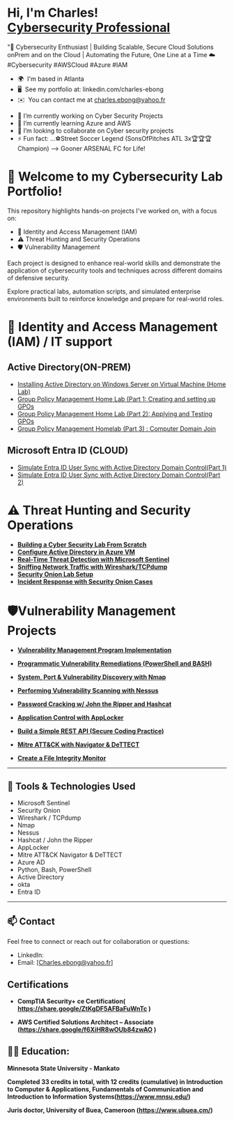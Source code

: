 <h1>Hi, I'm Charles! <br/><a href="https://github.com/chuckworkstation/chuckworkstation"></a> <a href="https://www.linkedin.com/in/">Cybersecurity Professional</a> <a ></a></h1>

"🚀 Cybersecurity Enthusiast | Building Scalable, Secure Cloud Solutions onPrem and on the Cloud | Automating the Future, One Line at a Time ☁️
#Cybersecurity #AWSCloud #Azure #IAM

* 🌍  I'm based in Atlanta
* 🖥️  See my portfolio at: linkedin.com/charles-ebong
* ✉️  You can contact me at [charles.ebong@yahoo.fr](mailto:charles.ebong@yahoo.fr)
- 🔭 I’m currently working on Cyber Security Projects
- 🌱 I’m currently learning Azure and AWS
- 👯 I’m looking to collaborate on Cyber security projects
- ⚡ Fun fact: ...⚽Street Soccer Legend (SonsOfPitches ATL 3x🏆🏆🏆 Champion)
-->  Gooner ARSENAL FC for Life!
  




# 🔐 Welcome to my Cybersecurity Lab Portfolio!

This repository highlights hands-on projects I've worked on, with a focus on:

-  🔐 Identity and Access Management (IAM)  
- ⚠️ Threat Hunting and Security Operations 
-  🛡️ Vulnerability Management

Each project is designed to enhance real-world skills and demonstrate the application of cybersecurity tools and techniques across different domains of defensive security. 

Explore practical labs, automation scripts, and simulated enterprise environments built to reinforce knowledge and prepare for real-world roles.


# 🔐 Identity and Access Management (IAM)  / IT support 
  ##   Active Directory(ON-PREM)
- [Installing Active Directory on Windows Server on Virtual Machine (Home Lab)](https://github.com/chuckworkstation/Active-Directory-Home-Lab/blob/main/README.md)
- [Group Policy Management Home Lab (Part 1: Creating and setting up GPOs](https://github.com/chuckworkstation/Goup-policy-Management-Home-Lab-Creating-and-setting-up-GPOs/blob/main/README.md)
- [Group Policy Management Home Lab (Part 2): Applying and Testing GPOs](https://github.com/chuckworkstation/Applying-and-Testing-GPOs/blob/main/README.md)
- [Group Policy Management Homelab (Part 3) : Computer Domain Join](https://github.com/chuckworkstation/Applying-and-Testing-GPOs-Computer-Domain-Join)

 ##  Microsoft Entra ID (CLOUD)
 - [Simulate Entra ID User Sync with Active Directory Domain Control(Part 1)](https://github.com/chuckworkstation/User-Synchronization-in-Entra-ID-with-Active-Directory/blob/main/README.md)
 - [Simulate Entra ID User Sync with Active Directory Domain Control(Part 2)](https://github.com/chuckworkstation/simulate-entra-id-user-sync-with-active-directory-Domain-control-part-2/blob/main/README.md)

  

# ⚠️ Threat Hunting and Security Operations


- **[Building a Cyber Security Lab From Scratch](https://github.com/yourusername/cyber-lab-setup)**  
- **[Configure Active Directory in Azure VM](https://github.com/yourusername/azure-ad-lab)**  
- **[Real-Time Threat Detection with Microsoft Sentinel](https://github.com/yourusername/sentinel-threat-detection)**  
- **[Sniffing Network Traffic with Wireshark/TCPdump](https://github.com/yourusername/network-traffic-analysis)**  
- **[Security Onion Lab Setup](https://github.com/yourusername/security-onion-lab)**  
- **[Incident Response with Security Onion Cases](https://github.com/yourusername/security-onion-response)**  




# 🛡️Vulnerability Management Projects

- **[Vulnerability Management Program Implementation](https://github.com/chuckworkstation/Vulnerability-Management-Program-Implementation)**
- **[Programmatic Vulnerability Remediations (PowerShell and BASH)](https://github.com/joshcybertest/programmatic-vulnerability-remediations)**

- **[System, Port & Vulnerability Discovery with Nmap](https://github.com/yourusername/nmap-discovery-project)**  
- **[Performing Vulnerability Scanning with Nessus](https://github.com/yourusername/nessus-vulnerability-scanning)**  
- **[Password Cracking w/ John the Ripper and Hashcat](https://github.com/yourusername/password-cracking-tools)**  
- **[Application Control with AppLocker](https://github.com/yourusername/applocker-control-demo)**  
- **[Build a Simple REST API (Secure Coding Practice)](https://github.com/yourusername/rest-api-security-lab)**  
- **[Mitre ATT&CK with Navigator & DeTTECT](https://github.com/yourusername/mitre-attck-navigator)**  
- **[Create a File Integrity Monitor](https://github.com/yourusername/file-integrity-monitor)**












---

## 🧰 Tools & Technologies Used

- Microsoft Sentinel
- Security Onion
- Wireshark / TCPdump
- Nmap
- Nessus
- Hashcat / John the Ripper
- AppLocker
- Mitre ATT&CK Navigator & DeTTECT
- Azure AD
- Python, Bash, PowerShell
- Active Directory
- okta
- Entra ID
---

## 📫 Contact

Feel free to connect or reach out for collaboration or questions:

- LinkedIn:
- Email: [Charles.ebong@yahoo.fr]



<h2>Certifications</h2>

- <b>CompTIA Security+ ce Certification( https://share.google/ZtKgDF5AFBaFuWnTc )</b>

- <b>AWS Certified Solutions Architect – Associate (https://share.google/f6XiHR8wOUb84zwAO )</b>

<h2>👨‍💻 Education:</h2>

<b>Minnesota State University - Mankato

Completed 33 credits in total, with 12 credits (cumulative) in Introduction to Computer & Applications, Fundamentals of Communication and Introduction to Information Systems(https://www.mnsu.edu/)

<b>Juris doctor, University of Buea, Cameroon (https://www.ubuea.cm/)</b>


